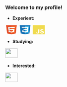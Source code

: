 ### Welcome to my profile! 

- **Experient:**
<div style="display: inline_block">
<img align="center" alt="Rafa-HTML" height="30" width="40" src="https://raw.githubusercontent.com/devicons/devicon/master/icons/html5/html5-original.svg">
<img align="center" alt="Rafa-CSS" height="30" width="40" src="https://raw.githubusercontent.com/devicons/devicon/master/icons/css3/css3-original.svg">
<img align="center" alt="Rafa-Js" height="30" width="40" src="https://raw.githubusercontent.com/devicons/devicon/master/icons/javascript/javascript-plain.svg">
</div>


- **Studying:**
<img height="30" width="40" src="https://cdn.jsdelivr.net/gh/devicons/devicon/icons/c/c-plain.svg" />


- **Interested:**
<img  height="30" width="40" src="https://cdn.jsdelivr.net/gh/devicons/devicon/icons/swift/swift-original.svg" />




